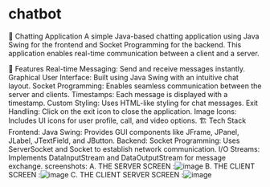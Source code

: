 # chatbot
💬 Chatting Application
A simple Java-based chatting application using Java Swing for the frontend and Socket Programming for the backend. This application enables real-time communication between a client and a server.

📌 Features
Real-time Messaging: Send and receive messages instantly.
Graphical User Interface: Built using Java Swing with an intuitive chat layout.
Socket Programming: Enables seamless communication between the server and clients.
Timestamps: Each message is displayed with a timestamp.
Custom Styling: Uses HTML-like styling for chat messages.
Exit Handling: Click on the exit icon to close the application.
Image Icons: Includes UI icons for user profile, call, and video options.
🏗️ Tech Stack
Frontend:
Java Swing: Provides GUI components like JFrame, JPanel, JLabel, JTextField, and JButton.
Backend:
Socket Programming: Uses ServerSocket and Socket to establish network communication.
I/O Streams: Implements DataInputStream and DataOutputStream for message exchange.
screenshots:
A.	THE SERVER SCREEN :![image](https://github.com/user-attachments/assets/33041837-096c-4cee-bf23-87693775c5e5)
B.	THE CLIENT SCREEN :![image](https://github.com/user-attachments/assets/e662f409-3495-455f-a80d-e85b3fdd724d)
C.	THE CLIENT SERVER SCREEN :![image](https://github.com/user-attachments/assets/c085ee82-7e7e-4578-9020-ff21bccdf0ec)


